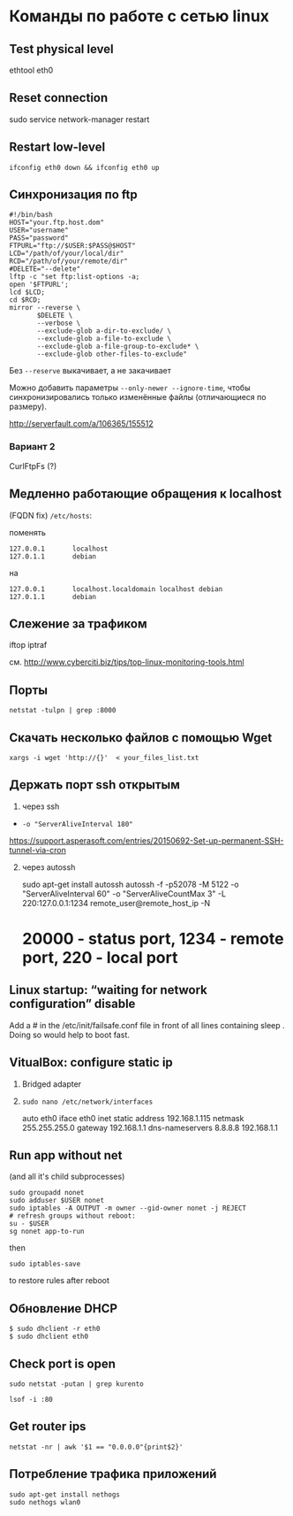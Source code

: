 # Команды по работе с сетью linux

## Test physical level

ethtool eth0

## Reset connection

sudo service network-manager restart

## Restart low-level

	ifconfig eth0 down && ifconfig eth0 up

## Синхронизация по ftp

	#!/bin/bash
	HOST="your.ftp.host.dom"
	USER="username"
	PASS="password"
	FTPURL="ftp://$USER:$PASS@$HOST"
	LCD="/path/of/your/local/dir"
	RCD="/path/of/your/remote/dir"
	#DELETE="--delete"
	lftp -c "set ftp:list-options -a;
	open '$FTPURL';
	lcd $LCD;
	cd $RCD;
	mirror --reverse \
	       $DELETE \
	       --verbose \
	       --exclude-glob a-dir-to-exclude/ \
	       --exclude-glob a-file-to-exclude \
	       --exclude-glob a-file-group-to-exclude* \
	       --exclude-glob other-files-to-exclude"

Без `--reserve` выкачивает, а не закачивает

Можно добавить параметры `--only-newer --ignore-time`, чтобы синхронизировались только изменённые файлы (отличающиеся по размеру).

http://serverfault.com/a/106365/155512

### Вариант 2

CurlFtpFs (?)


## Медленно работающие обращения к localhost

(FQDN fix) `/etc/hosts`:

поменять

	127.0.0.1       localhost
	127.0.1.1       debian

на

	127.0.0.1       localhost.localdomain localhost debian
	127.0.1.1       debian


## Слежение за трафиком

iftop
iptraf

см. http://www.cyberciti.biz/tips/top-linux-monitoring-tools.html

## Порты

	netstat -tulpn | grep :8000

## Скачать несколько файлов с помощью Wget

	xargs -i wget 'http://{}'  < your_files_list.txt


## Держать порт ssh открытым

1) через ssh

+ `-o "ServerAliveInterval 180"`

https://support.asperasoft.com/entries/20150692-Set-up-permanent-SSH-tunnel-via-cron

2) через autossh

	sudo apt-get install autossh
	autossh -f -p52078 -M 5122 -o "ServerAliveInterval 60" -o "ServerAliveCountMax 3" -L 220:127.0.0.1:1234 remote_user@remote_host_ip -N
	# 20000 - status port, 1234 - remote port, 220 - local port

## Linux startup: “waiting for network configuration” disable

Add a # in the /etc/init/failsafe.conf file in front of all lines containing sleep <n>. Doing so would help to boot fast.


## VitualBox: configure static ip


1) Bridged adapter

2) `sudo nano /etc/network/interfaces`

	auto eth0
	iface eth0 inet static
	address 192.168.1.115
	netmask 255.255.255.0
	gateway 192.168.1.1
	dns-nameservers 8.8.8.8 192.168.1.1


## Run app without net

(and all it's child subprocesses)

```
sudo groupadd nonet
sudo adduser $USER nonet
sudo iptables -A OUTPUT -m owner --gid-owner nonet -j REJECT
# refresh groups without reboot:
su - $USER
sg nonet app-to-run
```

then

`sudo iptables-save`

to restore rules after reboot

## Обновление DHCP

```
$ sudo dhclient -r eth0
$ sudo dhclient eth0
```

## Check port is open

`sudo netstat -putan | grep kurento`

`lsof -i :80`

## Get router ips

`netstat -nr | awk '$1 == "0.0.0.0"{print$2}'`

## Потребление трафика приложений

```
sudo apt-get install nethogs
sudo nethogs wlan0
```
